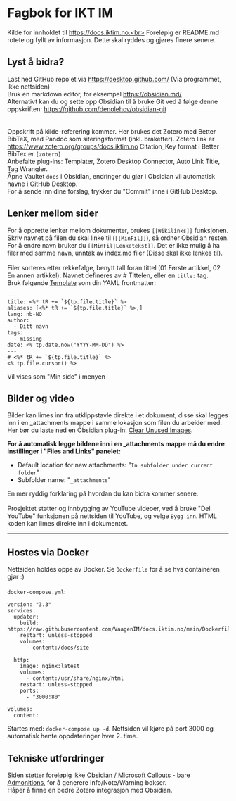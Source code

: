# Fagbok for IKT IM
Kilde for innholdet til https://docs.iktim.no.<br>
Foreløpig er README.md rotete og fyllt av informasjon. Dette skal ryddes og gjøres finere senere.
<br>

## Lyst å bidra?
Last ned GitHub repo'et via https://desktop.github.com/ (Via programmet, ikke nettsiden)<br>
Bruk en markdown editor, for eksempel https://obsidian.md/<br>
Alternativt kan du og sette opp Obsidian til å bruke Git ved å følge denne oppskriften: https://github.com/denolehov/obsidian-git<br>
<br><br>
Oppskrift på kilde-referering kommer. Her brukes det Zotero med Better BibTeX, med Pandoc som siteringsformat (inkl. braketter). Zotero link er https://www.zotero.org/groups/docs.iktim.no Citation_Key format i Better BibTex er `[zotero]`
<br>
Anbefalte plug-ins: Templater, Zotero Desktop Connector, Auto Link Title, Tag Wrangler.
<br>
Åpne Vaultet `docs` i Obsidian, endringer du gjør i Obsidian vil automatisk havne i GitHub Desktop.<br>
For å sende inn dine forslag, trykker du "Commit" inne i GitHub Desktop.

## Lenker mellom sider
For å opprette lenker mellom dokumenter, brukes `[[Wikilinks]]` funksjonen. Skriv navnet på filen du skal linke til (`[[MinFil]]`), så ordner Obsidian resten. For å endre navn bruker du `[[MinFil|Lenketekst]]`. Det er ikke mulig å ha filer med samme navn, unntak av index.md filer (Disse skal ikke lenkes til).<br>
<br>
Filer sorteres etter rekkefølge, benytt tall foran tittel (01 Første artikkel, 02 En annen artikkel). Navnet defineres av # Tittelen, eller en `title:` tag.<br>
Bruk følgende [Template](https://github.com/SilentVoid13/Templater) som din YAML frontmatter:
```
---
title: <%* tR += `${tp.file.title}` %>
aliases: [<%* tR += `${tp.file.title}` %>,]
lang: nb-NO
author:
  - Ditt navn
tags:
  - missing
date: <% tp.date.now("YYYY-MM-DD") %>
---
# <%* tR += `${tp.file.title}` %>
<% tp.file.cursor() %>
```
Vil vises som "Min side" i menyen
<br>

## Bilder og video
Bilder kan limes inn fra utklippstavle direkte i et dokument, disse skal legges inn i en _attachments mappe i samme lokasjon som filen du arbeider med.<br>
Her bør du laste ned en Obsidian plug-in: [Clear Unused Images](https://github.com/ozntel/oz-clear-unused-images-obsidian).<br>

**For å automatisk legge bildene inn i en _attachments mappe må du endre instillinger i "Files and Links" panelet:**
- Default location for new attachments: "`In subfolder under current folder`"
- Subfolder name: "`_attachments`"

En mer ryddig forklaring på hvordan du kan bidra kommer senere.
<br><br>
Prosjektet støtter og innbygging av YouTube videoer, ved å bruke "Del YouTube" funksjonen på nettsiden til YouTube, og velge `Bygg inn`. HTML koden kan limes direkte inn i dokumentet.

---
## Hostes via Docker
Nettsiden holdes oppe av Docker. Se `Dockerfile` for å se hva containeren gjør :)
<br><br>
`docker-compose.yml`:
```
version: "3.3"
services:
  updater:
    build: https://raw.githubusercontent.com/VaagenIM/docs.iktim.no/main/Dockerfile
    restart: unless-stopped
    volumes:
      - content:/docs/site

  http:
    image: nginx:latest
    volumes:
      - content:/usr/share/nginx/html
    restart: unless-stopped
    ports:
      - "3000:80"

volumes:
  content:
```
Startes med: `docker-compose up -d`. Nettsiden vil kjøre på port 3000 og automatisk hente oppdateringer hver 2. time.

## Tekniske utfordringer
Siden støtter foreløpig ikke [Obsidian / Microsoft Callouts](https://help.obsidian.md/How+to/Use+callouts) - bare [Admonitions](https://squidfunk.github.io/mkdocs-material/reference/admonitions/#usage), for å generere Info/Note/Warning bokser.
<br>Håper å finne en bedre Zotero integrasjon med Obsidian.
